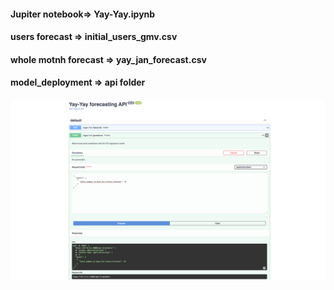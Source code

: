 #### Jupiter notebook=> Yay-Yay.ipynb <br />
#### users forecast => initial_users_gmv.csv <br />
#### whole motnh forecast => yay_jan_forecast.csv <br />
#### model_deployment => api folder <br />
![alt text](https://github.com/warhammer21/Yay-Yay/blob/main/api/Screen%20Shot%202023-07-10%20at%2012.27.52%20AM.png?raw=true "Optional title")
